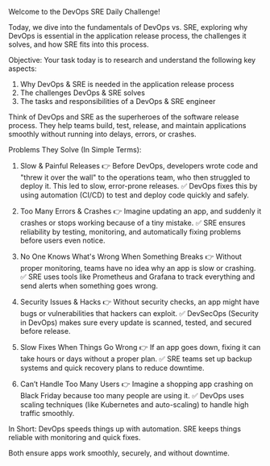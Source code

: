 Welcome to the DevOps SRE Daily Challenge!

Today, we dive into the fundamentals of DevOps vs. SRE,
exploring why DevOps is essential in the application release process,
the challenges it solves, and how SRE fits into this process.

Objective:
Your task today is to research and understand the following key aspects:
1. Why DevOps & SRE is needed in the application release process
2. The challenges DevOps & SRE solves
3. The tasks and responsibilities of a DevOps & SRE engineer

Think of DevOps and SRE as the superheroes of the software release process.
They help teams build, test, release, and maintain applications smoothly without running into delays, errors, or crashes.

Problems They Solve (In Simple Terms):
1. Slow & Painful Releases
👉 Before DevOps, developers wrote code and "threw it over the wall" to the operations team, who then struggled to deploy it. This led to slow, error-prone releases.
✅ DevOps fixes this by using automation (CI/CD) to test and deploy code quickly and safely.

2. Too Many Errors & Crashes
👉 Imagine updating an app, and suddenly it crashes or stops working because of a tiny mistake.
✅ SRE ensures reliability by testing, monitoring, and automatically fixing problems before users even notice.

3. No One Knows What's Wrong When Something Breaks
👉 Without proper monitoring, teams have no idea why an app is slow or crashing.
✅ SRE uses tools like Prometheus and Grafana to track everything and send alerts when something goes wrong.

4. Security Issues & Hacks
👉 Without security checks, an app might have bugs or vulnerabilities that hackers can exploit.
✅ DevSecOps (Security in DevOps) makes sure every update is scanned, tested, and secured before release.

5. Slow Fixes When Things Go Wrong
👉 If an app goes down, fixing it can take hours or days without a proper plan.
✅ SRE teams set up backup systems and quick recovery plans to reduce downtime.

6. Can’t Handle Too Many Users
👉 Imagine a shopping app crashing on Black Friday because too many people are using it.
✅ DevOps uses scaling techniques (like Kubernetes and auto-scaling) to handle high traffic smoothly.

In Short:
DevOps speeds things up with automation.
SRE keeps things reliable with monitoring and quick fixes.


Both ensure apps work smoothly, securely, and without downtime.
